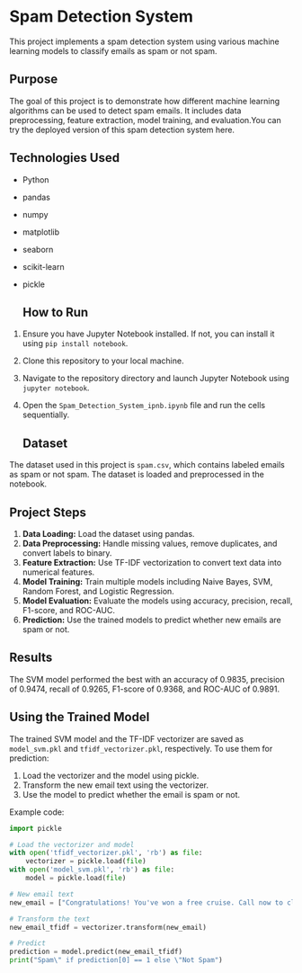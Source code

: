 # Spam Detection System
This project implements a spam detection system using various machine learning models to classify emails as spam or not spam.

## Purpose
The goal of this project is to demonstrate how different machine learning algorithms can be used to detect spam emails. It includes data preprocessing, feature extraction, model training, and evaluation.You can try the deployed version of this spam detection system here.


## Technologies Used
- Python
- pandas
- numpy
- matplotlib
- seaborn
- scikit-learn
- pickle

  ## How to Run
1. Ensure you have Jupyter Notebook installed. If not, you can install it using `pip install notebook`.
2. Clone this repository to your local machine.
3. Navigate to the repository directory and launch Jupyter Notebook using `jupyter notebook`.
4. Open the `Spam_Detection_System_ipnb.ipynb` file and run the cells sequentially.

   ## Dataset
The dataset used in this project is `spam.csv`, which contains labeled emails as spam or not spam. The dataset is loaded and preprocessed in the notebook.

## Project Steps
1. **Data Loading:** Load the dataset using pandas.
2. **Data Preprocessing:** Handle missing values, remove duplicates, and convert labels to binary.
3. **Feature Extraction:** Use TF-IDF vectorization to convert text data into numerical features.
4. **Model Training:** Train multiple models including Naive Bayes, SVM, Random Forest, and Logistic Regression.
5. **Model Evaluation:** Evaluate the models using accuracy, precision, recall, F1-score, and ROC-AUC.
6. **Prediction:** Use the trained models to predict whether new emails are spam or not.

## Results
The SVM model performed the best with an accuracy of 0.9835, precision of 0.9474, recall of 0.9265, F1-score of 0.9368, and ROC-AUC of 0.9891.

## Using the Trained Model
The trained SVM model and the TF-IDF vectorizer are saved as `model_svm.pkl` and `tfidf_vectorizer.pkl`, respectively. To use them for prediction:

1. Load the vectorizer and the model using pickle.
2. Transform the new email text using the vectorizer.
3. Use the model to predict whether the email is spam or not.

Example code:
```python
import pickle

# Load the vectorizer and model
with open('tfidf_vectorizer.pkl', 'rb') as file:
    vectorizer = pickle.load(file)
with open('model_svm.pkl', 'rb') as file:
    model = pickle.load(file)

# New email text
new_email = ["Congratulations! You've won a free cruise. Call now to claim!"]

# Transform the text
new_email_tfidf = vectorizer.transform(new_email)

# Predict
prediction = model.predict(new_email_tfidf)
print("Spam\" if prediction[0] == 1 else \"Not Spam")

